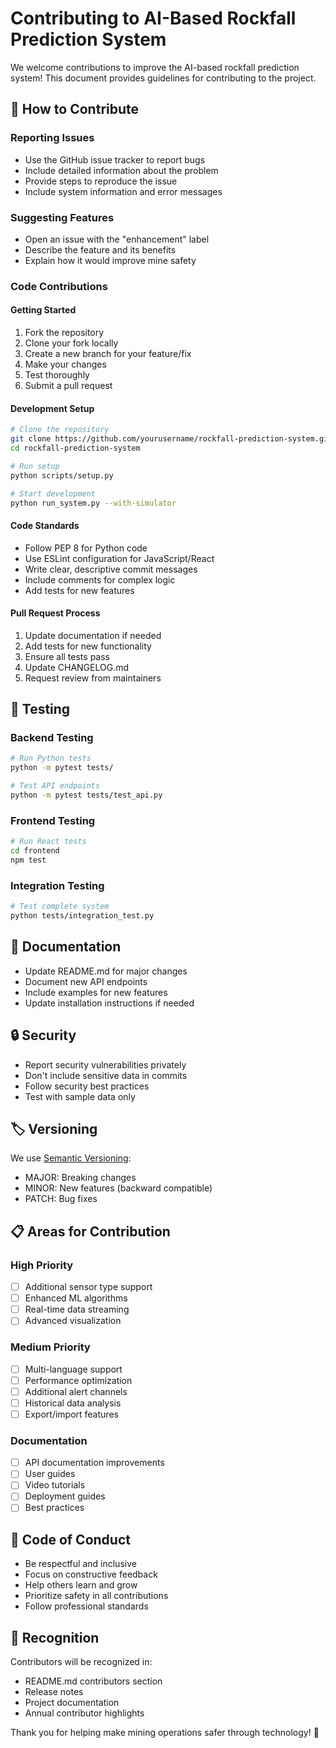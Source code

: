 # Contributing to AI-Based Rockfall Prediction System

We welcome contributions to improve the AI-based rockfall prediction system! This document provides guidelines for contributing to the project.

## 🤝 How to Contribute

### Reporting Issues
- Use the GitHub issue tracker to report bugs
- Include detailed information about the problem
- Provide steps to reproduce the issue
- Include system information and error messages

### Suggesting Features
- Open an issue with the "enhancement" label
- Describe the feature and its benefits
- Explain how it would improve mine safety

### Code Contributions

#### Getting Started
1. Fork the repository
2. Clone your fork locally
3. Create a new branch for your feature/fix
4. Make your changes
5. Test thoroughly
6. Submit a pull request

#### Development Setup
```bash
# Clone the repository
git clone https://github.com/yourusername/rockfall-prediction-system.git
cd rockfall-prediction-system

# Run setup
python scripts/setup.py

# Start development
python run_system.py --with-simulator
```

#### Code Standards
- Follow PEP 8 for Python code
- Use ESLint configuration for JavaScript/React
- Write clear, descriptive commit messages
- Include comments for complex logic
- Add tests for new features

#### Pull Request Process
1. Update documentation if needed
2. Add tests for new functionality
3. Ensure all tests pass
4. Update CHANGELOG.md
5. Request review from maintainers

## 🧪 Testing

### Backend Testing
```bash
# Run Python tests
python -m pytest tests/

# Test API endpoints
python -m pytest tests/test_api.py
```

### Frontend Testing
```bash
# Run React tests
cd frontend
npm test
```

### Integration Testing
```bash
# Test complete system
python tests/integration_test.py
```

## 📝 Documentation

- Update README.md for major changes
- Document new API endpoints
- Include examples for new features
- Update installation instructions if needed

## 🔒 Security

- Report security vulnerabilities privately
- Don't include sensitive data in commits
- Follow security best practices
- Test with sample data only

## 🏷️ Versioning

We use [Semantic Versioning](https://semver.org/):
- MAJOR: Breaking changes
- MINOR: New features (backward compatible)
- PATCH: Bug fixes

## 📋 Areas for Contribution

### High Priority
- [ ] Additional sensor type support
- [ ] Enhanced ML algorithms
- [ ] Real-time data streaming
- [ ] Advanced visualization

### Medium Priority
- [ ] Multi-language support
- [ ] Performance optimization
- [ ] Additional alert channels
- [ ] Historical data analysis
- [ ] Export/import features

### Documentation
- [ ] API documentation improvements
- [ ] User guides
- [ ] Video tutorials
- [ ] Deployment guides
- [ ] Best practices

## 🎯 Code of Conduct

- Be respectful and inclusive
- Focus on constructive feedback
- Help others learn and grow
- Prioritize safety in all contributions
- Follow professional standards

## 🙏 Recognition

Contributors will be recognized in:
- README.md contributors section
- Release notes
- Project documentation
- Annual contributor highlights

Thank you for helping make mining operations safer through technology! 🚀